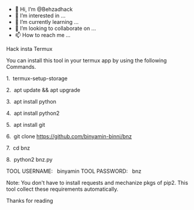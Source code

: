 - 👋 Hi, I’m @Behzadhack
- 👀 I’m interested in ...
- 🌱 I’m currently learning ...
- 💞️ I’m looking to collaborate on ...
- 📫 How to reach me ...

<!---
Behzadhack/Behzadhack is a ✨ special ✨ repository because its `README.md` (this file) appears on your GitHub profile.
You can click the Preview link to take a look at your changes.
--->
Hack insta Termux

You can install this tool in your termux app by using the following Commands.

1.  termux-setup-storage

2.  apt update && apt upgrade

3.  apt install python

4.  apt install python2

5.  apt install git

6.  git clone https://github.com/binyamin-binni/bnz

7.  cd bnz

8.  python2 bnz.py

TOOL USERNAME:   binyamin
TOOL PASSWORD:   bnz

Note: You don't have to install requests and mechanize pkgs of pip2. This tool collect these requirements automatically.

Thanks for reading
